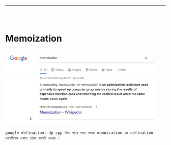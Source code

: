 <br>
<br>

---

<br>
<br>

# Memoization

![Alt text](image-110.png)

`google defination: dp cpp দিয়ে পড়ার সময় আমরা memoization এর defination দেখেছিলাম এখানে তেমন ভাবেই দেওয়া । `

 